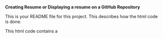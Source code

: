 **Creating Resume or Displaying a resume on a GitHub Repository**

This is your README file for this project. This describes how the html code is done.

This html code contains a <title> tag where the title "Resume" is given. Then using the <object> tag, we embed a link onto the html code.
The code is run using the inbuilt terminal or in chrome and the result is displayed.
